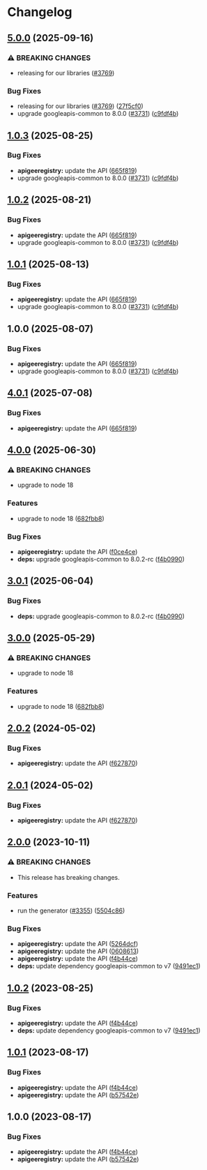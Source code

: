 # Changelog

## [5.0.0](https://github.com/googleapis/google-api-nodejs-client/compare/apigeeregistry-v4.0.1...apigeeregistry-v5.0.0) (2025-09-16)


### ⚠ BREAKING CHANGES

* releasing for our libraries ([#3769](https://github.com/googleapis/google-api-nodejs-client/issues/3769))

### Bug Fixes

* releasing for our libraries ([#3769](https://github.com/googleapis/google-api-nodejs-client/issues/3769)) ([27f5cf0](https://github.com/googleapis/google-api-nodejs-client/commit/27f5cf0a0190a5e8e8bf970f7a7cf77c409f093e))
* upgrade googleapis-common to 8.0.0  ([#3731](https://github.com/googleapis/google-api-nodejs-client/issues/3731)) ([c9fdf4b](https://github.com/googleapis/google-api-nodejs-client/commit/c9fdf4b34d6c9bcf608eee35dd281d4680be9797))

## [1.0.3](https://github.com/googleapis/google-api-nodejs-client/compare/apigeeregistry-v1.0.2...apigeeregistry-v1.0.3) (2025-08-25)


### Bug Fixes

* **apigeeregistry:** update the API ([665f819](https://github.com/googleapis/google-api-nodejs-client/commit/665f81983ef7160357b11cbede809d6331e61337))
* upgrade googleapis-common to 8.0.0  ([#3731](https://github.com/googleapis/google-api-nodejs-client/issues/3731)) ([c9fdf4b](https://github.com/googleapis/google-api-nodejs-client/commit/c9fdf4b34d6c9bcf608eee35dd281d4680be9797))

## [1.0.2](https://github.com/googleapis/google-api-nodejs-client/compare/apigeeregistry-v1.0.1...apigeeregistry-v1.0.2) (2025-08-21)


### Bug Fixes

* **apigeeregistry:** update the API ([665f819](https://github.com/googleapis/google-api-nodejs-client/commit/665f81983ef7160357b11cbede809d6331e61337))
* upgrade googleapis-common to 8.0.0  ([#3731](https://github.com/googleapis/google-api-nodejs-client/issues/3731)) ([c9fdf4b](https://github.com/googleapis/google-api-nodejs-client/commit/c9fdf4b34d6c9bcf608eee35dd281d4680be9797))

## [1.0.1](https://github.com/googleapis/google-api-nodejs-client/compare/apigeeregistry-v1.0.0...apigeeregistry-v1.0.1) (2025-08-13)


### Bug Fixes

* **apigeeregistry:** update the API ([665f819](https://github.com/googleapis/google-api-nodejs-client/commit/665f81983ef7160357b11cbede809d6331e61337))
* upgrade googleapis-common to 8.0.0  ([#3731](https://github.com/googleapis/google-api-nodejs-client/issues/3731)) ([c9fdf4b](https://github.com/googleapis/google-api-nodejs-client/commit/c9fdf4b34d6c9bcf608eee35dd281d4680be9797))

## 1.0.0 (2025-08-07)


### Bug Fixes

* **apigeeregistry:** update the API ([665f819](https://github.com/googleapis/google-api-nodejs-client/commit/665f81983ef7160357b11cbede809d6331e61337))
* upgrade googleapis-common to 8.0.0  ([#3731](https://github.com/googleapis/google-api-nodejs-client/issues/3731)) ([c9fdf4b](https://github.com/googleapis/google-api-nodejs-client/commit/c9fdf4b34d6c9bcf608eee35dd281d4680be9797))

## [4.0.1](https://github.com/googleapis/google-api-nodejs-client/compare/apigeeregistry-v4.0.0...apigeeregistry-v4.0.1) (2025-07-08)


### Bug Fixes

* **apigeeregistry:** update the API ([665f819](https://github.com/googleapis/google-api-nodejs-client/commit/665f81983ef7160357b11cbede809d6331e61337))

## [4.0.0](https://github.com/googleapis/google-api-nodejs-client/compare/apigeeregistry-v3.0.1...apigeeregistry-v4.0.0) (2025-06-30)


### ⚠ BREAKING CHANGES

* upgrade to node 18

### Features

* upgrade to node 18 ([682fbb8](https://github.com/googleapis/google-api-nodejs-client/commit/682fbb869189ae92b3e9a194d37d0548af0c1f92))


### Bug Fixes

* **apigeeregistry:** update the API ([f0ce4ce](https://github.com/googleapis/google-api-nodejs-client/commit/f0ce4ce254b1158253a00537aae7536fecd6025d))
* **deps:** upgrade googleapis-common to 8.0.2-rc ([f4b0990](https://github.com/googleapis/google-api-nodejs-client/commit/f4b099071040cfbcfe4a2e7d487d45ee93b369e0))

## [3.0.1](https://github.com/googleapis/google-api-nodejs-client/compare/apigeeregistry-v3.0.0...apigeeregistry-v3.0.1) (2025-06-04)


### Bug Fixes

* **deps:** upgrade googleapis-common to 8.0.2-rc ([f4b0990](https://github.com/googleapis/google-api-nodejs-client/commit/f4b099071040cfbcfe4a2e7d487d45ee93b369e0))

## [3.0.0](https://github.com/googleapis/google-api-nodejs-client/compare/apigeeregistry-v2.0.2...apigeeregistry-v3.0.0) (2025-05-29)


### ⚠ BREAKING CHANGES

* upgrade to node 18

### Features

* upgrade to node 18 ([682fbb8](https://github.com/googleapis/google-api-nodejs-client/commit/682fbb869189ae92b3e9a194d37d0548af0c1f92))

## [2.0.2](https://github.com/googleapis/google-api-nodejs-client/compare/apigeeregistry-v2.0.1...apigeeregistry-v2.0.2) (2024-05-02)


### Bug Fixes

* **apigeeregistry:** update the API ([f627870](https://github.com/googleapis/google-api-nodejs-client/commit/f62787095c2439b882896130c259cedb810114de))

## [2.0.1](https://github.com/googleapis/google-api-nodejs-client/compare/apigeeregistry-v2.0.0...apigeeregistry-v2.0.1) (2024-05-02)


### Bug Fixes

* **apigeeregistry:** update the API ([f627870](https://github.com/googleapis/google-api-nodejs-client/commit/f62787095c2439b882896130c259cedb810114de))

## [2.0.0](https://github.com/googleapis/google-api-nodejs-client/compare/apigeeregistry-v1.0.2...apigeeregistry-v2.0.0) (2023-10-11)


### ⚠ BREAKING CHANGES

* This release has breaking changes.

### Features

* run the generator ([#3355](https://github.com/googleapis/google-api-nodejs-client/issues/3355)) ([5504c86](https://github.com/googleapis/google-api-nodejs-client/commit/5504c86fd61740886047320e2ed70f02a164acd7))


### Bug Fixes

* **apigeeregistry:** update the API ([5264dcf](https://github.com/googleapis/google-api-nodejs-client/commit/5264dcfc04c11ac033483f861c452c725ad57d8a))
* **apigeeregistry:** update the API ([0608613](https://github.com/googleapis/google-api-nodejs-client/commit/06086135bae455728965400e5f0b2455784fedf0))
* **apigeeregistry:** update the API ([f4b44ce](https://github.com/googleapis/google-api-nodejs-client/commit/f4b44ce7ff1cf01ec76f8ae79e4800a8eaa104e8))
* **deps:** update dependency googleapis-common to v7 ([9491ec1](https://github.com/googleapis/google-api-nodejs-client/commit/9491ec1cdc3c413e7d73edcfcd59cf5c28a7c855))

## [1.0.2](https://github.com/googleapis/google-api-nodejs-client/compare/apigeeregistry-v1.0.1...apigeeregistry-v1.0.2) (2023-08-25)


### Bug Fixes

* **apigeeregistry:** update the API ([f4b44ce](https://github.com/googleapis/google-api-nodejs-client/commit/f4b44ce7ff1cf01ec76f8ae79e4800a8eaa104e8))
* **deps:** update dependency googleapis-common to v7 ([9491ec1](https://github.com/googleapis/google-api-nodejs-client/commit/9491ec1cdc3c413e7d73edcfcd59cf5c28a7c855))

## [1.0.1](https://github.com/googleapis/google-api-nodejs-client/compare/apigeeregistry-v1.0.0...apigeeregistry-v1.0.1) (2023-08-17)


### Bug Fixes

* **apigeeregistry:** update the API ([f4b44ce](https://github.com/googleapis/google-api-nodejs-client/commit/f4b44ce7ff1cf01ec76f8ae79e4800a8eaa104e8))
* **apigeeregistry:** update the API ([b57542e](https://github.com/googleapis/google-api-nodejs-client/commit/b57542e40b88b56f43a1a3a3c7666b2228410a03))

## 1.0.0 (2023-08-17)


### Bug Fixes

* **apigeeregistry:** update the API ([f4b44ce](https://github.com/googleapis/google-api-nodejs-client/commit/f4b44ce7ff1cf01ec76f8ae79e4800a8eaa104e8))
* **apigeeregistry:** update the API ([b57542e](https://github.com/googleapis/google-api-nodejs-client/commit/b57542e40b88b56f43a1a3a3c7666b2228410a03))
